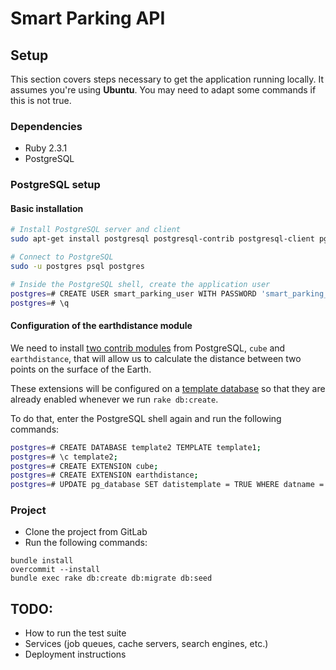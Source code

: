 # Smart Parking API

## Setup

This section covers steps necessary to get the application running locally.
It assumes you're using **Ubuntu**. You may need to adapt some commands if this
is not true.

### Dependencies

- Ruby 2.3.1
- PostgreSQL

### PostgreSQL setup

#### Basic installation

```bash
# Install PostgreSQL server and client
sudo apt-get install postgresql postgresql-contrib postgresql-client pgadmin3

# Connect to PostgreSQL
sudo -u postgres psql postgres

# Inside the PostgreSQL shell, create the application user
postgres=# CREATE USER smart_parking_user WITH PASSWORD 'smart_parking_pass' CREATEDB;
postgres=# \q
```

#### Configuration of the earthdistance module

We need to install [two contrib modules](http://www.postgresql.org/docs/8.3/static/earthdistance.html) from PostgreSQL, `cube` and
`earthdistance`, that will allow us to calculate the distance between two
points on the surface of the Earth.

These extensions will be configured on a [template database](http://www.postgresql.org/docs/9.4/static/manage-ag-templatedbs.html)
so that they are already enabled whenever we run `rake db:create`.

To do that, enter the PostgreSQL shell again and run the following commands:

```bash
postgres=# CREATE DATABASE template2 TEMPLATE template1;
postgres=# \c template2;
postgres=# CREATE EXTENSION cube;
postgres=# CREATE EXTENSION earthdistance;
postgres=# UPDATE pg_database SET datistemplate = TRUE WHERE datname = 'template2';
```

### Project

- Clone the project from GitLab
- Run the following commands:

```
bundle install
overcommit --install
bundle exec rake db:create db:migrate db:seed
```

## TODO:

* How to run the test suite
* Services (job queues, cache servers, search engines, etc.)
* Deployment instructions
